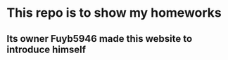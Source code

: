 This repo is to show my homeworks
===
Its owner Fuyb5946 made this website to introduce himself
---
